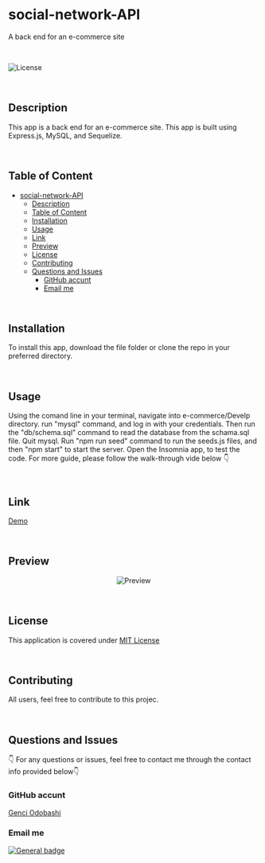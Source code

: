 # social-network-API

A back end for an e-commerce site

</br>

![License](https://img.shields.io/badge/License-MIT%20License-blue.svg)

</br>

## Description

This app is a back end for an e-commerce site. This app is built using Express.js, MySQL, and Sequelize.

</br>

## Table of Content

- [social-network-API](#social-network-api)
  - [Description](#description)
  - [Table of Content](#table-of-content)
  - [Installation](#installation)
  - [Usage](#usage)
  - [Link](#link)
  - [Preview](#preview)
  - [License](#license)
  - [Contributing](#contributing)
  - [Questions and Issues](#questions-and-issues)
    - [GitHub accunt](#github-accunt)
    - [Email me](#email-me)
 

</br>

## Installation

To install this app, download the file folder or clone the repo in your preferred directory.

</br>

## Usage

Using the comand line in your terminal, navigate into e-commerce/Develp directory. run "mysql" command, and log in with your credentials. 
Then run the "db/schema.sql" command to read the database from the schama.sql file. Quit mysql. 
Run "npm run seed" command to run the seeds.js files, and then "npm start" to start the server. 
Open the Insomnia app, to test the code. For more guide, please follow the walk-through vide below 👇

</br>

## Link

[Demo](https://drive.google.com/file/d/1aXi1acg-O4-lEro3wNhiGO5XTKamCSiM/view)

</br>

## Preview

<div align = "center">


![Preview](Develop/assets/picture/preview.png)


</div>

</br>

## License

This application is covered under [MIT License](https://choosealicense.com/licenses/mit/)

</br>

## Contributing

All users, feel free to contribute to this projec.

</br>

## Questions and Issues

👇 For any questions or issues, feel free to contact me through the contact info provided below👇

### GitHub accunt

[Genci Odobashi](https://github.com/odobashigenci)

### Email me

[![General badge](https://img.shields.io/badge/Gmail-D14836?style=for-the-badge&logo=gmail&logoColor=white)](mailto:odobashigenci@gmail.com)